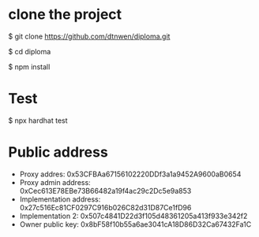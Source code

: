 # clone the project
$ git clone https://github.com/dtnwen/diploma.git

$ cd diploma

$ npm install

# Test
$ npx hardhat test

# Public address
- Proxy addres:  0x53CFBAa67156102220DDf3a1a9452A9600aB0654
- Proxy admin address:  0xCec613E78EBe73B66482a19f4ac29c2Dc5e9a853
- Implementation address:  0x27c516Ec81CF0297C916b026C82d31D87Ce1fD96
- Implementation 2:  0x507c4841D22d3f105d48361205a413f933e342f2
- Owner public key: 0x8bF58f10b55a6ae3041cA18D86D32Ca67432Fa1C
